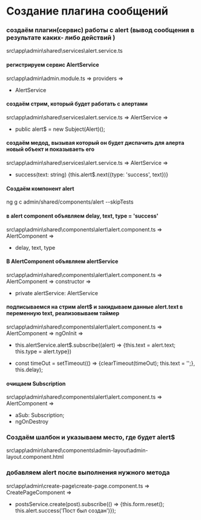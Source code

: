 # Создание плагина сообщений

### создаём плагин(сервис) работы с alert (вывод сообщения в результате каких- либо действий )

src\app\admin\shared\services\alert.service.ts

#### регистрируем сервис AlertService

src\app\admin\admin.module.ts => providers =>

- AlertService

#### создаём стрим, который будет работать с алертами

src\app\admin\shared\services\alert.service.ts => AlertService =>

- public alert\$ = new Subject(Alert)();

#### создаём медод, вызывая который он будет диспачить для алерта новый объект и показываеть его

src\app\admin\shared\services\alert.service.ts => AlertService =>

- success(text: string) {this.alert\$.next({type: 'success', text})}

#### Создаём компонент alert

ng g c admin/shared/components/alert --skipTests

#### в alert component объявляем delay, text, type = 'success'

src\app\admin\shared\components\alert\alert.component.ts => AlertComponent =>

- delay, text, type

#### В AlertComponent объявляем alertService

src\app\admin\shared\components\alert\alert.component.ts => AlertComponent => constructor =>

- private alertService: AlertService

#### подписываемся на стрим alert\$ и закидываем данные alert.text в переменную text, реализовываем таймер

src\app\admin\shared\components\alert\alert.component.ts => AlertComponent => ngOnInit =>

- this.alertService.alert\$.subscribe((alert) => {this.text = alert.text; this.type = alert.type})

- const timeOut = setTimeout(() => {clearTimeout(timeOut); this.text = '';}, this.delay);

#### очищаем Subscription

src\app\admin\shared\components\alert\alert.component.ts => AlertComponent =>

- aSub: Subscription;
- ngOnDestroy

### Создаём шалбон и указываем место, где будет alert\$

src\app\admin\shared\components\admin-layout\admin-layout.component.html

### добавляем alert после выполнения нужного метода

src\app\admin\create-page\create-page.component.ts => CreatePageComponent =>

- postsService.create(post).subscribe(() => {this.form.reset(); this.alert.success('Пост был создан')});
